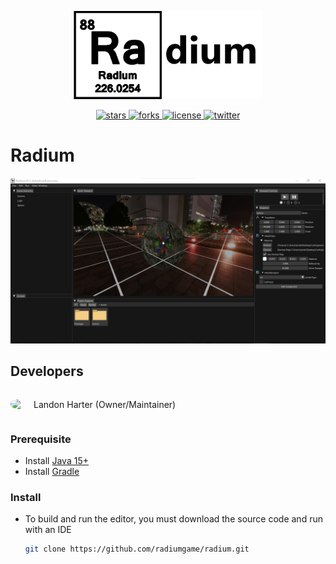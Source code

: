 <p align="center">
    <a href="https://radiumgame.github.io/radium-website/">
        <img src="EngineAssets/Textures/Icon/bigicon.png"
             alt="Radium Logo" style="width: 60%">
    </a>
</p>
<p align="center">
    <a href="https://github.com/radiumgame/radium/stargazers">
        <img src="https://img.shields.io/github/stars/radiumgame/radium.svg?style=flat-square&colorB=4183c4"
             alt="stars">
    </a>
    <a href="https://github.com/radiumgame/radium/network">
        <img src="https://img.shields.io/github/forks/radiumgame/radium.svg?style=flat-square&colorB=4183c4"
             alt="forks">
    </a>
    <a href="./licenses/LICENSE">
        <img src="https://img.shields.io/badge/license-Apache 2.0-blue.svg?style=flat-square&colorB=4183c4"
             alt="license">
    </a>
    <a href="https://twitter.com/harter_landon">
        <img src="https://img.shields.io/twitter/follow/harter_landon.svg?logo=twitter&label=follow&style=flat-square&colorB=4183c4"
             alt="twitter">
    </a>
</p>

# Radium

![image](Github/Preview.png)


## Developers

<div>
    <div style="display: flex; align-items: center;">
        <img src="https://avatars.githubusercontent.com/u/70447817?s=400&u=628400689fcfe9af9e641c35cbaf8b9ea4cff8ff&v=4" style="width: 30px; border-radius: 100%;">
        <p style="margin-left: 7px;">Landon Harter (Owner/Maintainer)</p>
    </div>
</div>

### Prerequisite

- Install [Java 15+](https://www.java.com/en/)
- Install [Gradle](https://gradle.org/)

### Install

- To build and run the editor, you must download the source code and run with an IDE

  ```bash
  git clone https://github.com/radiumgame/radium.git
  ```